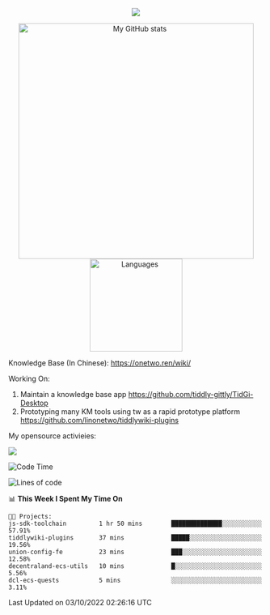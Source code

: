 <a href="https://github.com/linonetwo">
    <p align="center">
        <img src="https://github-profile-trophy.vercel.app/?username=linonetwo&column=7&theme=onedark"/>
    </p>
</a>
<a align="center" href="https://github.com/linonetwo">
  <p align="center">
    <img src="https://github-readme-stats.vercel.app/api?username=linonetwo&show_icons=true&count_private=true" alt="My GitHub stats" width="465"/>
    <img src="https://github-readme-stats.vercel.app/api/top-langs/?username=linonetwo&layout=compact&langs_count=10" alt="Languages" height="183">
  </p>
</a>

Knowledge Base (In Chinese): https://onetwo.ren/wiki/

Working On: 

1. Maintain a knowledge base app https://github.com/tiddly-gittly/TidGi-Desktop
1. Prototyping many KM tools using tw as a rapid prototype platform https://github.com/linonetwo/tiddlywiki-plugins

My opensource activieies:

![](https://visitor-badge.glitch.me/badge?page_id=linonetwo.linonetwo)

<!--START_SECTION:waka-->
![Code Time](http://img.shields.io/badge/Code%20Time-1%2C205%20hrs%2044%20mins-blue)

![Lines of code](https://img.shields.io/badge/From%20Hello%20World%20I%27ve%20Written-2%20Million%20lines%20of%20code-blue)

📊 **This Week I Spent My Time On** 

```text
🐱‍💻 Projects: 
js-sdk-toolchain         1 hr 50 mins        ██████████████░░░░░░░░░░░   57.91% 
tiddlywiki-plugins       37 mins             █████░░░░░░░░░░░░░░░░░░░░   19.56% 
union-config-fe          23 mins             ███░░░░░░░░░░░░░░░░░░░░░░   12.58% 
decentraland-ecs-utils   10 mins             █░░░░░░░░░░░░░░░░░░░░░░░░   5.56% 
dcl-ecs-quests           5 mins              ░░░░░░░░░░░░░░░░░░░░░░░░░   3.11%

```


 Last Updated on 03/10/2022 02:26:16 UTC
<!--END_SECTION:waka-->
